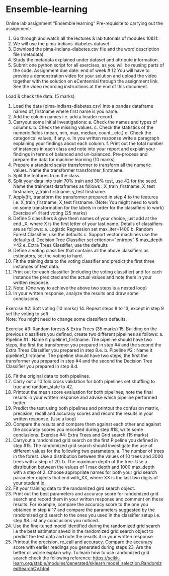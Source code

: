 # Ensemble-learning
Online lab assignment “Ensemble learning”
Pre-requisite to carrying out the assignment:
1.	Go through and watch all the lectures & lab tutorials of modules 10&11:
2.	We will use the pima-indians-diabetes dataset 
3.	Download the pima-indians-diabetes.csv file and the word description file (metadata).
4.	Study the metadata explained under dataset and attribute information.
5.	Submit one python script for all exercises, as you will be reusing parts of the code.
Assignment due date: end of week # 12
You will have to provide a demonstration video for your solution and upload the video together with the solution on eCentennial through the assignment link. See the video recording instructions at the end of this document. 

Load & check the data:    (5 marks)
1.	Load the data (pima-indians-diabetes.csv)  into a pandas dataframe named df_firstname where first name is you name.
2.	Add the column names i.e. add a header record.
3.	Carryout some initial investigations:
a.	Check the names and types of columns.
b.	Check the missing values.
c.	Check the statistics of the numeric fields (mean, min, max, median, count,..etc.)
d.	Check the categorical values, if any.
e.	In you written response write a paragraph explaining your findings about each column. 
f.	Print out the total number of instances in each class and note into your report and explain your findings in terms of balanced and un-balanced.
Pre-process and prepare the data for machine learning    (10 marks)
4.	Prepare a standard scaler transformer to transform all the numeric values. Name the transformer transformer_firstname.
5.	Split the features from the class.
6.	Split your data into train 70% train and 30% test, use 42 for the seed.  Name the train/test dataframes as follows : X_train_firstname, X_test firstname, y_train firstname, y_test firstname.
7.	Apply(fit, transform the transformer prepared in step 4 to the features i.e. X_train_firstname, X_test firstname. 
(Note: You might need to work on some transformation for the labels in order for the  classifiers to work)
Exercise #1 :Hard voting    (25 marks)
8.	Define 5 classifiers & give them names of your choice, just add at the end _X, where X is the first letter of your last name. Details of classifiers are as follows:
a.	 Logistic Regression set max_iter=1400
b.	 Random Forest Classifier, use the defaults
c.	 Support vector machines use the defaults 
d.	 Decision Tree Classifier set criterion="entropy" & max_depth =42
e.	Extra Trees Classifier, use the defaults 
9.	Define a voting classifier that contains all the above classifiers as estimators, set the voting to hard. 
10.	Fit the training data to the voting classifier and predict the first three instances of test data.
11.	Print out for each classifier (including the voting classifier) and for each instance the predicted and the actual values and note them in your written response.
12.	Note: (One way to achieve the above two steps is a nested loop)	 
13.	In your written response, analyze the results and draw some conclusions. 

Exercise #2: Soft voting            (10 marks)
14.	Repeat steps 8 to 13, except in step 9 set the voting to soft.  
Note: You might need to change some classifiers defaults. 

Exercise #3: Random forests & Extra Trees   (35 marks)
15.	Building on the previous classifiers you defined, create two different pipelines as follows:
a.	Pipeline #1 : Name it pipeline1_firstname. The pipeline should have two steps, the first the transformer you prepared in step #4 and the second the Extra Trees Classifier you prepared in step 8.e.
b.	Pipeline #2 : Name it pipeline1_firstname. The pipeline should have two steps, the first the transformer you prepared in step #4 and the second the Decision Tree Classifier you prepared in step 8.d.

16.	Fit the original data to both pipelines.
17.	Carry out a 10 fold cross validation for both pipelines set shuffling to true and random_state to 42.
18.	Printout the mean score evaluation for both pipelines, note the final results in your written response and advise which pipeline performed better.
19.	Predict the test using both pipelines and printout the confusion matrix, precision, recall and accuracy scores and record the results in your written response. (Use a loop)
20.	Compare the results and compare them against each other and against the accuracy scores you recorded during step #18, write some conclusions.
Exercise #4: Extra Trees and Grid search       (15 marks)
21.	Carryout a randomized grid search on the first Pipeline you defined in step #15. The randomized grid search should investigate the use of different values for the following two parameters:
a.	The number of trees in the forest. Use a distribution between the values of 10 trees and 3000 trees with a step of 20.
b.	The maximum depth of the tree.  Use a distribution between the values of 1 max depth and 1000 max_depth with a step of 2.
Choose appropriate names for both your grid search parameter objects that end with_XX, where XX is the last two digits of your student id.
22.	Fit your training data to the randomized gird search object.
23.	Print out the best parameters and accuracy score for randomized grid search and record them in your written response and comment on these results. For example, compare the accuracy score to the one you obtained in step # 17 and compare the parameters suggested by the randomized grid search to the ones you used in the classifier setup i.e. step #8. list any conclusions you noticed.
24.	Use the fine-tuned model identified during the randomized grid search i.e the best estimator saved in the randomized grid search object to predict the test data and note the results it in your written response.
25.	Printout the precision, re_call and accuracy. Compare the accuracy score with earlier readings you generated during steps 23. Are the better or worse explain why.
To learn how to use randomized grid search check the following reference: https://scikit-learn.org/stable/modules/generated/sklearn.model_selection.RandomizedSearchCV.html
